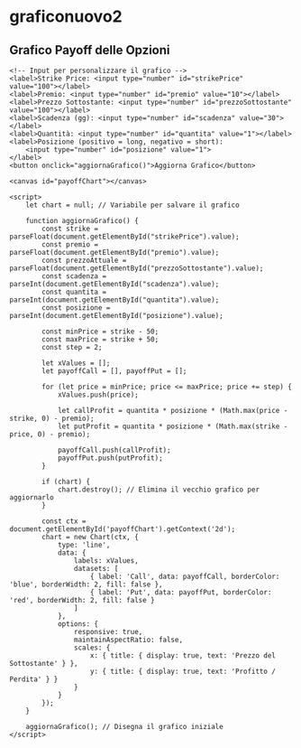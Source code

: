 # graficonuovo2
<!DOCTYPE html>
<html lang="it">
<head>
    <meta charset="UTF-8">
    <meta name="viewport" content="width=device-width, initial-scale=1.0">
    <title>Grafico Payoff Opzioni</title>
    <script src="https://cdn.jsdelivr.net/npm/chart.js"></script>
</head>
<body>
    <h2>Grafico Payoff delle Opzioni</h2>

    <!-- Input per personalizzare il grafico -->
    <label>Strike Price: <input type="number" id="strikePrice" value="100"></label>
    <label>Premio: <input type="number" id="premio" value="10"></label>
    <label>Prezzo Sottostante: <input type="number" id="prezzoSottostante" value="100"></label>
    <label>Scadenza (gg): <input type="number" id="scadenza" value="30"></label>
    <label>Quantità: <input type="number" id="quantita" value="1"></label>
    <label>Posizione (positivo = long, negativo = short): 
        <input type="number" id="posizione" value="1">
    </label>
    <button onclick="aggiornaGrafico()">Aggiorna Grafico</button>

    <canvas id="payoffChart"></canvas>

    <script>
        let chart = null; // Variabile per salvare il grafico

        function aggiornaGrafico() {
            const strike = parseFloat(document.getElementById("strikePrice").value);
            const premio = parseFloat(document.getElementById("premio").value);
            const prezzoAttuale = parseFloat(document.getElementById("prezzoSottostante").value);
            const scadenza = parseInt(document.getElementById("scadenza").value);
            const quantita = parseInt(document.getElementById("quantita").value);
            const posizione = parseInt(document.getElementById("posizione").value);

            const minPrice = strike - 50;
            const maxPrice = strike + 50;
            const step = 2;

            let xValues = [];
            let payoffCall = [], payoffPut = [];

            for (let price = minPrice; price <= maxPrice; price += step) {
                xValues.push(price);

                let callProfit = quantita * posizione * (Math.max(price - strike, 0) - premio);
                let putProfit = quantita * posizione * (Math.max(strike - price, 0) - premio);

                payoffCall.push(callProfit);
                payoffPut.push(putProfit);
            }

            if (chart) {
                chart.destroy(); // Elimina il vecchio grafico per aggiornarlo
            }

            const ctx = document.getElementById('payoffChart').getContext('2d');
            chart = new Chart(ctx, {
                type: 'line',
                data: {
                    labels: xValues,
                    datasets: [
                        { label: 'Call', data: payoffCall, borderColor: 'blue', borderWidth: 2, fill: false },
                        { label: 'Put', data: payoffPut, borderColor: 'red', borderWidth: 2, fill: false }
                    ]
                },
                options: {
                    responsive: true,
                    maintainAspectRatio: false,
                    scales: {
                        x: { title: { display: true, text: 'Prezzo del Sottostante' } },
                        y: { title: { display: true, text: 'Profitto / Perdita' } }
                    }
                }
            });
        }

        aggiornaGrafico(); // Disegna il grafico iniziale
    </script>
</body>
</html>
